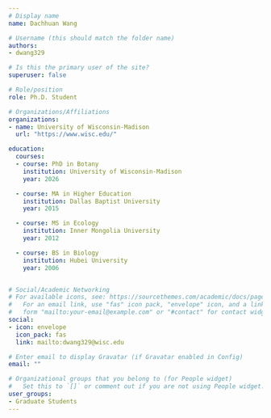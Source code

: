 ```yaml
---
# Display name
name: Dachhuan Wang

# Username (this should match the folder name)
authors:
- dwang329

# Is this the primary user of the site?
superuser: false

# Role/position
role: Ph.D. Student

# Organizations/Affiliations
organizations:
- name: University of Wisconsin-Madison
  url: "https://www.wisc.edu/"

education:
  courses:
  - course: PhD in Botany
    institution: University of Wisconsin-Madison
    year: 2026

  - course: MA in Higher Education
    institution: Dallas Baptist University
    year: 2015

  - course: MS in Ecology
    institution: Inner Mongolia University
    year: 2012

  - course: BS in Biology
    institution: Hubei University
    year: 2006


# Social/Academic Networking
# For available icons, see: https://sourcethemes.com/academic/docs/page-builder/#icons
#   For an email link, use "fas" icon pack, "envelope" icon, and a link in the
#   form "mailto:your-email@example.com" or "#contact" for contact widget.
social:
- icon: envelope
  icon_pack: fas
  link: mailto:dwang329@wisc.edu

# Enter email to display Gravatar (if Gravatar enabled in Config)
email: ""

# Organizational groups that you belong to (for People widget)
#   Set this to `[]` or comment out if you are not using People widget.
user_groups:
- Graduate Students
---
```



